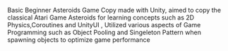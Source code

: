 Basic Beginner Asteroids Game Copy made with Unity, aimed to copy the classical Atari Game Asteroids for learning concepts such as 2D Physics,Coroutines and UnityUI , Utilized various aspects of Game Programming such as Object Pooling and Singeleton Pattern when spawning objects to optimize game performance
